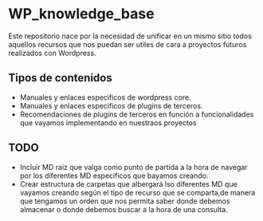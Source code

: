 # WP_knowledge_base

Este repositorio nace por la necesidad de unificar en un mismo sitio todos aquellos recursos que nos puedan ser utiles de cara a proyectos futuros realizados con Wordpress. 

## Tipos de contenidos
- Manuales y enlaces especificos de wordpress core.
- Manuales y enlaces especificos de plugins de terceros.
- Recomendaciones de plugins de terceros en función a funcionalidades que vayamos implementando en nuestraos proyectos

## TODO

- Incluir MD raiz que valga como punto de partida a la hora de navegar por los diferentes MD especificos que bayamos creando.
- Crear estructura de carpetas que albergará lso diferentes MD que vayamos creando según el tipo de recurso que se comparta,de manera que tengamos un orden que nos permita saber donde debemos almacenar o donde debemos buscar a la hora de una consulta.


